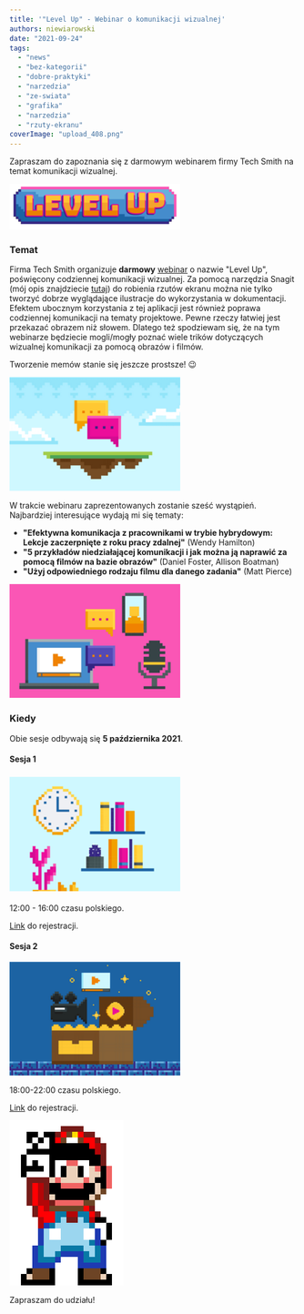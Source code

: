 ```yaml
---
title: '"Level Up" - Webinar o komunikacji wizualnej'
authors: niewiarowski
date: "2021-09-24"
tags:
  - "news"
  - "bez-kategorii"
  - "dobre-praktyki"
  - "narzedzia"
  - "ze-swiata"
  - "grafika"
  - "narzedzia"
  - "rzuty-ekranu"
coverImage: "upload_408.png"
---
```


Zapraszam do zapoznania się z darmowym webinarem firmy Tech Smith na temat
komunikacji wizualnej.

<!--truncate-->

[![](images/upload_409-300x80.png)](http://techwriter.pl/wp-content/uploads/2021/09/upload_409.png)

### Temat

Firma Tech Smith organizuje **darmowy**
[webinar](https://discover.techsmith.com/level-up-eastern-time/) o nazwie "Level
Up", poświęcony codziennej komunikacji wizualnej. Za pomocą narzędzia Snagit
(mój opis znajdziecie
[tutaj](http://techwriter.pl/snagit-2021-pierwsze-wrazenia/)) do robienia rzutów
ekranu można nie tylko tworzyć dobrze wyglądające ilustracje do wykorzystania w
dokumentacji. Efektem ubocznym korzystania z tej aplikacji jest również poprawa
codziennej komunikacji na tematy projektowe. Pewne rzeczy łatwiej jest przekazać
obrazem niż słowem. Dlatego też spodziewam się, że na tym webinarze będziecie
mogli/mogły poznać wiele trików dotyczących wizualnej komunikacji za pomocą
obrazów i filmów.

Tworzenie memów stanie się jeszcze prostsze! 😉

[![](images/upload_415-300x200.png)](http://techwriter.pl/wp-content/uploads/2021/09/upload_415.png)

W trakcie webinaru zaprezentowanych zostanie sześć wystąpień. Najbardziej
interesujące wydają mi się tematy:

- **"Efektywna komunikacja z pracownikami w trybie hybrydowym: Lekcje
  zaczerpnięte z roku pracy zdalnej"** (Wendy Hamilton)
- **"5 przykładów niedziałającej komunikacji i jak można ją naprawić za pomocą
  filmów na bazie obrazów"** (Daniel Foster, Allison Boatman)
- **"Użyj odpowiedniego rodzaju filmu dla danego zadania"** (Matt Pierce)

[![](images/upload_411-300x200.png)](http://techwriter.pl/wp-content/uploads/2021/09/upload_411.png)

### Kiedy

Obie sesje odbywają się **5 października 2021**.

#### Sesja 1

### [![](images/upload_413-300x201.png)](http://techwriter.pl/wp-content/uploads/2021/09/upload_413.png)

12:00 - 16:00 czasu polskiego.

[Link](https://discover.techsmith.com/level-up-eastern-time/?utm_source=lead&utm_medium=email&utm_content=levelup&utm_campaign=brandexp&spMailingID=70609590&spUserID=MzY2MzgxMDgxODQ5S0&spJobID=2201629015&spReportId=MjIwMTYyOTAxNQS2)
do rejestracji.

#### Sesja 2

[![](images/upload_414-300x200.png)](http://techwriter.pl/wp-content/uploads/2021/09/upload_414.png)

18:00-22:00 czasu polskiego.

[Link](https://discover.techsmith.com/level-up-greenwich-mean-time/?utm_source=lead&utm_medium=email&utm_content=levelup&utm_campaign=brandexp&spMailingID=70609590&spUserID=MzY2MzgxMDgxODQ5S0&spJobID=2201629015&spReportId=MjIwMTYyOTAxNQS2)
do rejestracji.

[![](images/ea0f389cdfff6e3.png)](http://techwriter.pl/wp-content/uploads/2021/09/ea0f389cdfff6e3.png)

Zapraszam do udziału!
